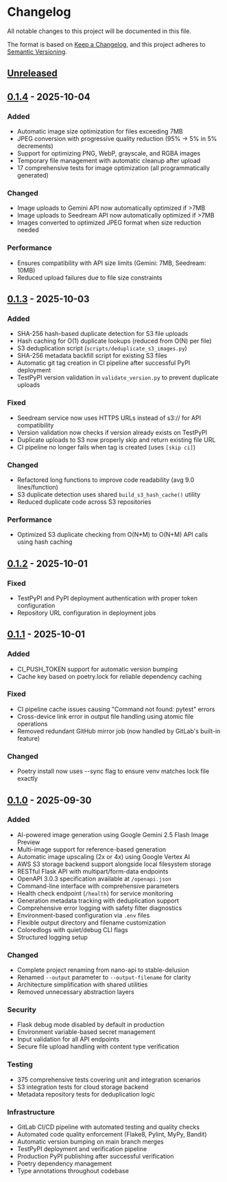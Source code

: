 # Changelog

All notable changes to this project will be documented in this file.

The format is based on [Keep a Changelog](https://keepachangelog.com/en/1.1.0/),
and this project adheres to [Semantic Versioning](https://semver.org/spec/v2.0.0.html).

## [Unreleased]

## [0.1.4] - 2025-10-04

### Added
- Automatic image size optimization for files exceeding 7MB
- JPEG conversion with progressive quality reduction (95% → 5% in 5% decrements)
- Support for optimizing PNG, WebP, grayscale, and RGBA images
- Temporary file management with automatic cleanup after upload
- 17 comprehensive tests for image optimization (all programmatically generated)

### Changed
- Image uploads to Gemini API now automatically optimized if >7MB
- Image uploads to Seedream API now automatically optimized if >7MB
- Images converted to optimized JPEG format when size reduction needed

### Performance
- Ensures compatibility with API size limits (Gemini: 7MB, Seedream: 10MB)
- Reduced upload failures due to file size constraints

## [0.1.3] - 2025-10-03

### Added
- SHA-256 hash-based duplicate detection for S3 file uploads
- Hash caching for O(1) duplicate lookups (reduced from O(N) per file)
- S3 deduplication script (`scripts/deduplicate_s3_images.py`)
- SHA-256 metadata backfill script for existing S3 files
- Automatic git tag creation in CI pipeline after successful PyPI deployment
- TestPyPI version validation in `validate_version.py` to prevent duplicate uploads

### Fixed
- Seedream service now uses HTTPS URLs instead of s3:// for API compatibility
- Version validation now checks if version already exists on TestPyPI
- Duplicate uploads to S3 now properly skip and return existing file URL
- CI pipeline no longer fails when tag is created (uses `[skip ci]`)

### Changed
- Refactored long functions to improve code readability (avg 9.0 lines/function)
- S3 duplicate detection uses shared `build_s3_hash_cache()` utility
- Reduced duplicate code across S3 repositories

### Performance
- Optimized S3 duplicate checking from O(N*M) to O(N+M) API calls using hash caching

## [0.1.2] - 2025-10-01

### Fixed
- TestPyPI and PyPI deployment authentication with proper token configuration
- Repository URL configuration in deployment jobs

## [0.1.1] - 2025-10-01

### Added
- CI_PUSH_TOKEN support for automatic version bumping
- Cache key based on poetry.lock for reliable dependency caching

### Fixed
- CI pipeline cache issues causing "Command not found: pytest" errors
- Cross-device link error in output file handling using atomic file operations
- Removed redundant GitHub mirror job (now handled by GitLab's built-in feature)

### Changed
- Poetry install now uses --sync flag to ensure venv matches lock file exactly

## [0.1.0] - 2025-09-30

### Added
- AI-powered image generation using Google Gemini 2.5 Flash Image Preview
- Multi-image support for reference-based generation
- Automatic image upscaling (2x or 4x) using Google Vertex AI
- AWS S3 storage backend support alongside local filesystem storage
- RESTful Flask API with multipart/form-data endpoints
- OpenAPI 3.0.3 specification available at `/openapi.json`
- Command-line interface with comprehensive parameters
- Health check endpoint (`/health`) for service monitoring
- Generation metadata tracking with deduplication support
- Comprehensive error logging with safety filter diagnostics
- Environment-based configuration via `.env` files
- Flexible output directory and filename customization
- Coloredlogs with quiet/debug CLI flags
- Structured logging setup

### Changed
- Complete project renaming from nano-api to stable-delusion
- Renamed `--output` parameter to `--output-filename` for clarity
- Architecture simplification with shared utilities
- Removed unnecessary abstraction layers

### Security
- Flask debug mode disabled by default in production
- Environment variable-based secret management
- Input validation for all API endpoints
- Secure file upload handling with content type verification

### Testing
- 375 comprehensive tests covering unit and integration scenarios
- S3 integration tests for cloud storage backend
- Metadata repository tests for deduplication logic

### Infrastructure
- GitLab CI/CD pipeline with automated testing and quality checks
- Automated code quality enforcement (Flake8, Pylint, MyPy, Bandit)
- Automatic version bumping on main branch merges
- TestPyPI deployment and verification pipeline
- Production PyPI publishing after successful verification
- Poetry dependency management
- Type annotations throughout codebase

[Unreleased]: https://gitlab.com/lilacashes/stable-delusion/compare/v0.1.4...HEAD
[0.1.4]: https://gitlab.com/lilacashes/stable-delusion/compare/v0.1.3...v0.1.4
[0.1.3]: https://gitlab.com/lilacashes/stable-delusion/compare/v0.1.2...v0.1.3
[0.1.2]: https://gitlab.com/lilacashes/stable-delusion/compare/v0.1.1...v0.1.2
[0.1.1]: https://gitlab.com/lilacashes/stable-delusion/compare/v0.1.0...v0.1.1
[0.1.0]: https://gitlab.com/lilacashes/stable-delusion/releases/tag/v0.1.0